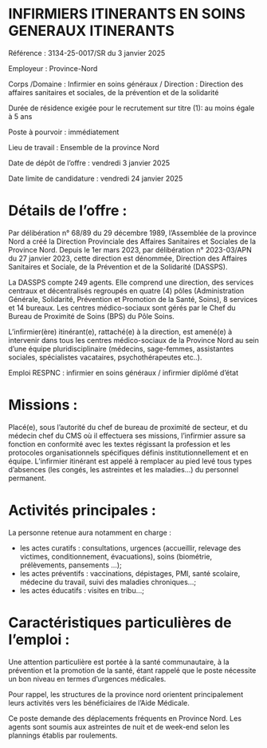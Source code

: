 # INFIRMIERS ITINERANTS EN SOINS GENERAUX ITINERANTS

Référence : 3134-25-0017/SR du 3 janvier 2025

Employeur : Province-Nord

Corps /Domaine : Infirmier en soins généraux / Direction : Direction des affaires sanitaires et sociales, de la prévention et de la solidarité

Durée de résidence exigée pour le recrutement sur titre (1): au moins égale à 5 ans

Poste à pourvoir : immédiatement

Lieu de travail : Ensemble de la province Nord

Date de dépôt de l’offre : vendredi 3 janvier 2025

Date limite de candidature : vendredi 24 janvier 2025

# Détails de l’offre :

Par délibération n° 68/89 du 29 décembre 1989, l’Assemblée de la province Nord a créé la Direction Provinciale des Affaires Sanitaires et Sociales de la Province Nord. Depuis le 1er mars 2023, par délibération n° 2023-03/APN du 27 janvier 2023, cette direction est dénommée, Direction des Affaires Sanitaires et Sociale, de la Prévention et de la Solidarité (DASSPS).

La DASSPS compte 249 agents. Elle comprend une direction, des services centraux et décentralisés regroupés en quatre (4) pôles (Administration Générale, Solidarité, Prévention et Promotion de la Santé, Soins), 8 services et 14 bureaux. Les centres médico-sociaux sont gérés par le Chef du Bureau de Proximité de Soins (BPS) du Pôle Soins.

L’infirmier(ère) itinérant(e), rattaché(e) à la direction, est amené(e) à intervenir dans tous les centres médico-sociaux de la Province Nord au sein d’une équipe pluridisciplinaire (médecins, sage-femmes, assistantes sociales, spécialistes vacataires, psychothérapeutes etc..).

Emploi RESPNC : infirmier en soins généraux / infirmier diplômé d’état

# Missions :

Placé(e), sous l’autorité du chef de bureau de proximité de secteur, et du médecin chef du CMS où il effectuera ses missions, l’infirmier assure sa fonction en conformité avec les textes régissant la profession et les protocoles organisationnels spécifiques définis institutionnellement et en équipe. L’infirmier itinérant est appelé à remplacer au pied levé tous types d’absences (les congés, les astreintes et les maladies…) du personnel permanent.

# Activités principales :

La personne retenue aura notamment en charge :

- les actes curatifs : consultations, urgences (accueillir, relevage des victimes, conditionnement, évacuations), soins (biométrie, prélèvements, pansements ...);
- les actes préventifs : vaccinations, dépistages, PMI, santé scolaire, médecine du travail, suivi des maladies chroniques...;
- les actes éducatifs : visites en tribu…;

# Caractéristiques particulières de l’emploi :

Une attention particulière est portée à la santé communautaire, à la prévention et la promotion de la santé, étant rappelé que le poste nécessite un bon niveau en termes d’urgences médicales.

Pour rappel, les structures de la province nord orientent principalement leurs activités vers les bénéficiaires de l’Aide Médicale.

Ce poste demande des déplacements fréquents en Province Nord. Les agents sont soumis aux astreintes de nuit et de week-end selon les plannings établis par roulements.